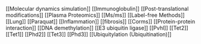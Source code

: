 [[Molecular dynamics simulation]]
[[Immunoglobulin]]
[[Post-translational modifications]]
[[Plasma Proteomics]]
[[Ms/ms]]
[[Label-free Methods]]
[[Lung]]
[[Paraquat]]
[[Inflammation]]
[[fibrosis]]
[[Corms]]
[[Protein-protein interaction]]
[[DNA demethylation]]
[[E3 ubiquitin ligase]]
[[Pvhl]]
[[Tet2]]
[[Tet1]]
[[Phd2]]
[[Tet3]]
[[Phd3]]
[[Ubiquitylation (Ubiquitination)]]
